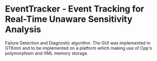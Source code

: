 # EventTracker - Event Tracking for Real-Time Unaware Sensitivity Analysis

Failure Detection and Diagnostic algorithm. The GUI was implemented in GTKmm and to be implemented on a platform which
making use of Cpp's polymorphism and XML memory storage.
